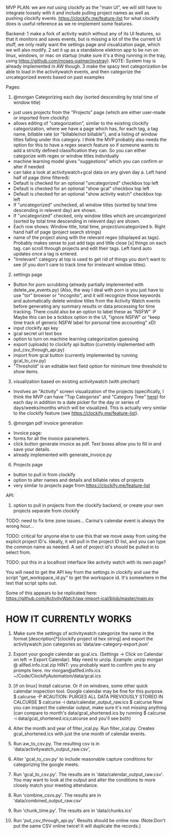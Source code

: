 MVP PLAN: we are *not* using clockify as the "main UI", we will still have to integrate loosely with it and include pulling project names as well as pushing clockify events. https://clockify.me/feature-list for what clockify does is useful reference as we re-implement some features.

Backend:
1 make a fork of activity watch without any of its UI features, so that it monitors and saves events, but is missing a lot of the the current UI stuff, we only really want the settings page and visualization page, which we will also modify.
2 set it up as a standalone elektron app to be run on linux, windows, or mac on startup (make sure it's a thing running in the tray, using https://github.com/moses-palmer/pystray). NOTE: System tray is already implemented in AW though.
3 make the spacy text categorization be able to load in the activitywatch events, and then categorize the uncategorized events based on past examples


Pages:
1. @morgan Categorizing each day (sorted descending by total time of window title)
* just uses projects from the "Projects" page (which are either user-made or imported from clockify)
* allows editing of  "categorization", similar to the existing clockify categorization, where we have a page which has, for each tag, a tag name, billable rate (or "billable/not billable"), and a listing of window titles falling under this category. I think the MVP probably also needs the option for this to have a regex search feature so if someone wants to add a strictly defined classification they can. So you can either categorize with regex or window titles individually
* machine learning model gives "suggestions" which you can confirm or alter if needed
* can take a look at activitywatch+gcal data on any given day
a. Left hand half of page (time filtered):
* Default is checked for an optional "uncategorized" checkbox top left
* Default is checked for an optional "show gcal" checkbox top left
* Default is checked for an optional "show activity watch" checkbox top left
* If "uncategorized" unchecked, all window titles (sorted by total time descending in relevent day) are shown.
* If "uncategorized" checked, only window titles which are uncategorized (sorted by total time descending in relevent day) are shown.
* Each row shows: Window title, total time, project/uncategorized
b. Right hand half of page (project search strings)
* name of the project along with the relevant regex (displayed as tags). Probably makes sense to just add tags and little close [x] things on each tag. can scroll through projects and edit their tags. Left hand auto updates once a tag is entered.
* "Irrelevant" category at top is used to get rid of things you don't want to see (if you don't care to track time for irrelevant window titles).


2. settings page
* Button for porn scrubbing (already partially implemented with delete_aw_events.py)
(Also, the way I deal with porn is you just have to use "tor" browser or "incognito", and it will recognize those keywords and automatically delete window titles from the Activity Watch events before generating any summary results or data processing for time tracking. There could also be an option to label these as "NSFW" :P Maybe this can be a tickbox option in the UI, "ignore NSFW" or "keep time track of generic NSFW label for personal time accounting" xD)
* input clockify api key
* gcal secret url text box
* option to turn on machine learning categorization guessing
* export (uploads) to clockify api button (curretnly implemented with put_csv_through_api.py)
* import from gcal button (currently implemented by running gcal_to_csv.py)
* "Threshold" is an editable text field option for minimum time threshold to show items.

3. visualization based on existing activitywatch (with piechart)
* Involves an "Activity" screen visualization of the projects (specifically, I think the MVP can have "Top Categories" and "Category Tree" [here](https://activitywatch.net/img/screenshots/screenshot-v0.9.3-activity.png)) for each day in addition to a date picker for the day or series of days/weeks/months which will be visualized. This is actually very similar to the clockify feature (see https://clockify.me/feature-list).

5. @morgan pdf invoice generation
* Invoice page:
* forms for all the invoice parameters.
* click button generate invoice as pdf. Text boxes allow you to fill in and save your details.
* already implemented with generate_invoice.py

6. Projects page
* button to pull in from clockify
* option to alter names and details and billable rates of projects
* very similar to projects page from https://clockify.me/feature-list


API:
1. option to pull in projects from the clockify backend, or create your own projects separate from clockify



TODO: need to fix time zone issues... Carina's calendar event is always the wrong hour...

TODO: critical for anyone else to use this that we move away from using the explicit project ID's. Ideally, it will pull in the project ID list, and you can type the common name as needed. A set of project id's should be pulled in to select from.

TODO: put this in a localhost interface like activity watch with its own page?

You will need to get the API key from the settings in clockify and use the script "get_workspace_id.py" to get the workspace id. It's somewhere in the text that script spits out.

Some of this appears to be replicated here:
https://github.com/ActivityWatch/aw-import-ical/blob/master/main.py

# HOW IT CURRENTLY WORKS

1. Make sure the settings of activitywatch categorize the name in the format [description]\*[clockify project id hex string] and export the activitywatch json categories as 'data/aw-category-export.json'
2. Export your google calendar as gcal.ics. (Settings -> Click on Calendar on left -> Export Calendar). May need to unzip. Example: 
        unzip morgan @ allfed.info.ical.zip
        HINT: you probably want to confirm yes to any prompts here.
        mv morgan\@allfed.info.ics ~/Code/ClockifyAutomation/data/gcal.ics
3. [if on linux] Install calcurse. Or if on windows, some other quick calendar inspection tool. Google calendar may be fine for this purpose.
        $ calcurse -P #CAUTION: PURGES ALL DATA PREVIOUSLY STORED IN CALCURSE
        $ calcurse -i data/calendar_output_raw.ics 
        $ calcurse
        Now you can inspect the calendar output, make sure it's not missing anything (can compare to month's data/gcal_shortened.ics by running 
        $ calcurse -i data/gcal_shortened.ics;calcurse
        and you'll see both)

2. Alter the month and year of filter_ical.py. Run filter_ical.py. Creates gcal_shortened.ics with just the one month of calendar events.
3. Run aw_to_csv.py. The resulting csv is in 'data/activitywatch_output_raw.csv', 
5. Alter 'gcal_to_csv.py' to include reasonable capture conditions for categorizing the google meets.
6. Run 'gcal_to_csv.py'. The results are in 'data/calendar_output_raw.csv'. You may want to look at the output and alter the conditions to more closely match your meeting attendance.
7. Run 'combine_csvs.py'. The results are in 'data/combined_output_raw.csv'
8. Run 'chunk_time.py'. The results are in 'data/chunks.ics' 
9. Run 'put_csv_through_api.py'. Results should be online now. (Note:Don't put the same CSV online twice! It will duplicate the records.)  
